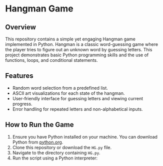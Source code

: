 # Hangman Game

## Overview
This repository contains a simple yet engaging Hangman game implemented in Python. Hangman is a classic word-guessing game where the player tries to figure out an unknown word by guessing letters. This project demonstrates basic Python programming skills and the use of functions, loops, and conditional statements.

## Features
- Random word selection from a predefined list.
- ASCII art visualizations for each state of the hangman.
- User-friendly interface for guessing letters and viewing current progress.
- Error handling for repeated letters and non-alphabetical inputs.

## How to Run the Game
1. Ensure you have Python installed on your machine. You can download Python from [python.org](https://www.python.org/downloads/).
2. Clone this repository or download the `HG.py` file.
3. Navigate to the directory containing `HG.py`.
4. Run the script using a Python interpreter:
